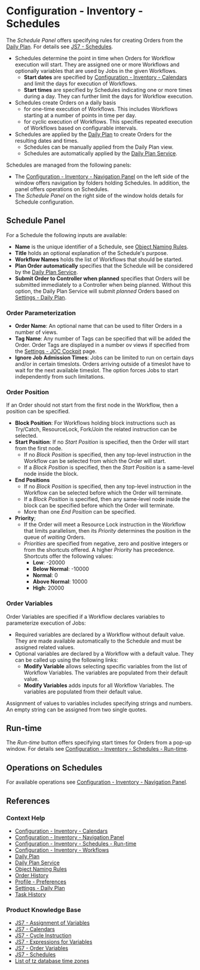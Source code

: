 # Configuration - Inventory - Schedules

The *Schedule Panel* offers specifying rules for creating Orders from the [Daily Plan](/daily-plan). For details see [JS7 - Schedules](https://kb.sos-berlin.com/display/JS7/JS7+-+Schedules).

- Schedules determine the point in time when Orders for Workflow execution will start. They are assigned one or more Workflows and optionally variables that are used by Jobs in the given Workflows.
  - **Start dates** are specified by [Configuration - Inventory - Calendars](/configuration-inventory-calendars) and limit the days for execution of Workflows.
  - **Start times** are specified by Schedules indicating one or more times during a day. They can further limit the days for Workflow execution.
- Schedules create Orders on a daily basis
  - for one-time execution of Workflows. This includes Workflows starting at a number of points in time per day.
  - for cyclic execution of Workflows. This specifies repeated execution of Workflows based on configurable intervals.
- Schedules are applied by the [Daily Plan](/daily-plan) to create Orders for the resulting dates and times.
  - Schedules can be manually applied from the Daily Plan view.
  - Schedules are automatically applied by the [Daily Plan Service](/daily-plan-service).

Schedules are managed from the following panels:

- The [Configuration - Inventory - Navigation Panel](/configuration-inventory-navigation) on the left side of the window offers navigation by folders holding Schedules. In addition, the panel offers operations on Schedules.
- The *Schedule Panel* on the right side of the window holds details for Schedule configuration.

## Schedule Panel

For a Schedule the following inputs are available:

- **Name** is the unique identifier of a Schedule, see [Object Naming Rules](/object-naming-rules).
- **Title** holds an optional explanation of the Schedule's purpose.
- **Workflow Names** holds the list of Workflows that should be started.
- **Plan Order automatically** specifies that the Schedule will be considered by the [Daily Plan Service](/daily-plan-service).
- **Submit Order to Controller when planned** specifies that Orders will be submitted immediately to a Controller when being planned. Without this option, the Daily Plan Service will submit *planned* Orders based on [Settings - Daily Plan](/settings-daily-plan).

### Order Parameterization

- **Order Name**: An optional name that can be used to filter Orders in a number of views.
- **Tag Name**: Any number of Tags can be specified that will be added the Order. Order Tags are displayed in a number ov views if specified from the [Settings - JOC Cockpit](/settings-joc) page.
- **Ignore Job Admission Times**: Jobs can be limited to run on certain days and/or in certain timeslots. Orders arriving outside of a timeslot have to wait for the next available timeslot. The option forces Jobs to start independently from such limitations.

### Order Position

If an Order should not start from the first node in the Workflow, then a position can be specified.

- **Block Position**: For Workflows holding block instructions such as Try/Catch, ResourceLock, Fork/Join the related instruction can be selected.
- **Start Position**: If no *Start Position* is specified, then the Order will start from the first node.
  - If no *Block Position* is specified, then any top-level instruction in the Workflow can be selected from which the Order will start.
  - If a *Block Position* is specified, then the *Start Position* is a same-level node inside the block.
- **End Positions**
  - If no *Block Position* is specified, then any top-level instruction in the Workflow can be selected before which the Order will terminate.
  - If a *Block Position* is specified, then any same-level node inside the block can be specified before which the Order will terminate.
  - More than one *End Position* can be specified.
- **Priority**; 
  - If the Order will meet a Resource Lock instruction in the Workflow that limits parallelism, then its *Priority* determines the position in the queue of *waiting* Orders.
  - *Priorities* are specified from negative, zero and positive integers or from the shortcuts offered. A higher *Priority* has precedence. Shortcuts offer the following values:
    - **Low**: -20000
    - **Below Normal**: -10000
    - **Normal**: 0
    - **Above Normal**: 10000
    - **High**: 20000

### Order Variables

Order Variables are specified if a Workflow declares variables to parameterize execution of Jobs:

- Required variables are declared by a Workflow without default value. They are made available automatically to the Schedule and must be assigned related values.
- Optional variables are declared by a Workflow with a default value. They can be called up using the following links:
  - **Modify Variable** allows selecting specific variables from the list of Workflow Variables. The variables are populated from their default value.
  - **Modify Variables** adds inputs for all Workflow Variables. The variables are populated from their default value.

Assignment of values to variables includes specifying strings and numbers. An empty string can be assigned from two single quotes.

## Run-time

The *Run-time* button offers specifying start times for Orders from a pop-up window. For details see [Configuration - Inventory - Schedules - Run-time](/configuration-inventory-schedules-run-time).

## Operations on Schedules

For available operations see [Configuration - Inventory - Navigation Panel](/configuration-inventory-navigation).

## References

### Context Help

- [Configuration - Inventory - Calendars](/configuration-inventory-calendars)
- [Configuration - Inventory - Navigation Panel](/configuration-inventory-navigation)
- [Configuration - Inventory - Schedules - Run-time](/configuration-inventory-schedules-run-time)
- [Configuration - Inventory - Workflows](/configuration-inventory-workflows)
- [Daily Plan](/daily-plan)
- [Daily Plan Service](/daily-plan-service)
- [Object Naming Rules](/object-naming-rules)
- [Order History](/history-orders)
- [Profile - Preferences](/profile-preferences)
- [Settings - Daily Plan](/settings-daily-plan)
- [Task History](/history-tasks)

### Product Knowledge Base

- [JS7 - Assignment of Variables](https://kb.sos-berlin.com/display/JS7/JS7+-+Assignment+of+Variables)
- [JS7 - Calendars](https://kb.sos-berlin.com/display/JS7/JS7+-+Calendars)
- [JS7 - Cycle Instruction](https://kb.sos-berlin.com/display/JS7/JS7+-+Cycle+Instruction)
- [JS7 - Expressions for Variables](https://kb.sos-berlin.com/display/JS7/JS7+-+Expressions+for+Variables)
- [JS7 - Order Variables](https://kb.sos-berlin.com/display/JS7/JS7+-+Order+Variables)
- [JS7 - Schedules](https://kb.sos-berlin.com/display/JS7/JS7+-+Schedules)
- [List of tz database time zones](https://en.wikipedia.org/wiki/List_of_tz_database_time_zones)
